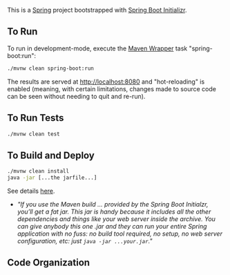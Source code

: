 This is a [Spring](https://spring.io) project bootstrapped with [Spring Boot Initializr](https://start.spring.io).

## To Run

To run in development-mode, execute the [Maven Wrapper](https://maven.apache.org/) task "spring-boot:run":

```bash
./mvnw clean spring-boot:run
```

The results are served at [http://localhost:8080](http://localhost:8080) and "hot-reloading" is enabled (meaning, with certain limitations, changes made to source code can be seen without needing to quit and re-run).

## To Run Tests

```bash
./mvnw clean test
```

## To Build and Deploy

```bash
./mvnw clean install
java -jar [...the jarfile...]
```

See details [here](https://spring.io/blog/2014/03/07/deploying-spring-boot-applications).
- _"If you use the Maven build ... provided by the Spring Boot Initialzr, you’ll get a fat jar. This jar is handy because it includes all the other dependencies and things like your web server inside the archive. You can give anybody this one .jar and they can run your entire Spring application with no fuss: no build tool required, no setup, no web server configuration, etc: just `java -jar ...your.jar`."_

## Code Organization